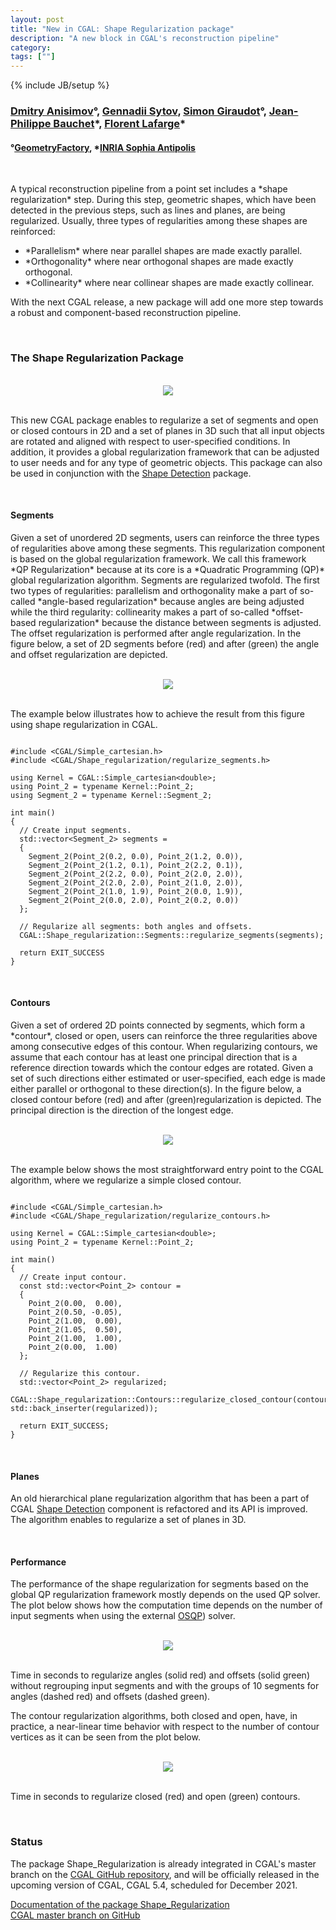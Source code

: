 ```yaml
---
layout: post
title: "New in CGAL: Shape Regularization package"
description: "A new block in CGAL's reconstruction pipeline"
category:
tags: [""]
---
```

{% include JB/setup %}

<h3><a href="https://geometryfactory.com/who-we-are/">Dmitry Anisimov</a>&deg;,
    <a href="https://sytov.net/about/">Gennadii Sytov</a>,
    <a href="https://geometryfactory.com/who-we-are/">Simon Giraudot</a>&deg;,
    <a href="https://www-sop.inria.fr/members/Jean-Philippe.Bauchet/">Jean-Philippe Bauchet</a>&#42;,
    <a href="https://www-sop.inria.fr/members/Florent.Lafarge/">Florent Lafarge</a>&#42;</h3>
<h4>&deg;<a href="http://www.geometryfactory.com" target="_blank">GeometryFactory</a>,
    &#42;<a href="https://www.inria.fr">INRIA Sophia Antipolis</a></h4>

<br>
<p>A typical reconstruction pipeline from a point set includes a *shape regularization* step.
During this step, geometric shapes, which have been detected in the previous steps,
such as lines and planes, are being regularized. Usually, three types of regularities
among these shapes are reinforced:</p>

<ul>
<li>*Parallelism* where near parallel shapes are made exactly parallel.</li>
<li>*Orthogonality* where near orthogonal shapes are made exactly orthogonal.</li>
<li>*Collinearity* where near collinear shapes are made exactly collinear.</li>
</ul>

With the next CGAL release, a new package will add one more step towards a robust and component-based reconstruction pipeline.

<br>
<h3> The Shape Regularization Package</h3>

<br>
<div style="text-align:center;">
  <a href="../../../../images/shape_regularisation/80.1.svg"><img src="../../../../images/shape_regularisation/80.1.svg" style="max-width:50%"/></a><br>
</div>

<br>
<p>This new CGAL package enables to regularize a set of segments and open or closed contours in 2D
and a set of planes in 3D such that all input objects are rotated and aligned with respect
to user-specified conditions. In addition, it provides a global regularization framework
that can be adjusted to user needs and for any type of geometric objects.
This package can also be used in conjunction with the <a href="https://cgal.geometryfactory.com/CGAL/doc/master/Shape_detection/index.html">Shape Detection</a> package.</p>

<br>
<h4>Segments</h4>

<p>Given a set of unordered 2D segments, users can reinforce the three types of regularities above
among these segments. This regularization component is based on the global regularization framework.
We call this framework *QP Regularization* because at its core is a *Quadratic Programming (QP)* global
regularization algorithm. Segments are regularized twofold. The first two types of regularities:
parallelism and orthogonality make a part of so-called *angle-based regularization* because angles
are being adjusted while the third regularity: collinearity makes a part of so-called *offset-based
regularization* because the distance between segments is adjusted. The offset regularization
is performed after angle regularization. In the figure below, a set of 2D segments before (red)
and after (green) the angle and offset regularization are depicted.</p>

<br>
<div style="text-align:center;">
  <a href="../../../../images/shape_regularisation/80.2.svg"><img src="../../../../images/shape_regularisation/80.2.svg" style="max-width:50%"/></a><br>
</div>

<br>
<p>The example below illustrates how to achieve the result from this figure using shape regularization in CGAL.</p>

<pre><code>
#include &lt;CGAL/Simple_cartesian.h&gt;
#include &lt;CGAL/Shape_regularization/regularize_segments.h&gt;

using Kernel = CGAL::Simple_cartesian&lt;double&gt;;
using Point_2 = typename Kernel::Point_2;
using Segment_2 = typename Kernel::Segment_2;

int main()
{
  // Create input segments.
  std::vector&lt;Segment_2&gt; segments =
  {
    Segment_2(Point_2(0.2, 0.0), Point_2(1.2, 0.0)),
    Segment_2(Point_2(1.2, 0.1), Point_2(2.2, 0.1)),
    Segment_2(Point_2(2.2, 0.0), Point_2(2.0, 2.0)),
    Segment_2(Point_2(2.0, 2.0), Point_2(1.0, 2.0)),
    Segment_2(Point_2(1.0, 1.9), Point_2(0.0, 1.9)),
    Segment_2(Point_2(0.0, 2.0), Point_2(0.2, 0.0))
  };

  // Regularize all segments: both angles and offsets.
  CGAL::Shape_regularization::Segments::regularize_segments(segments);

  return EXIT_SUCCESS
}
</code></pre>

<br>
<h4>Contours</h4>

<p>Given a set of ordered 2D points connected by segments, which form a *contour*, closed or open,
users can reinforce the three regularities above among consecutive edges of this contour.
When regularizing contours, we assume that each contour has at least one principal direction
that is a reference direction towards which the contour edges are rotated.
Given a set of such directions either estimated or user-specified, each edge is made either parallel
or orthogonal to these direction(s). In the figure below, a closed contour
before (red) and after (green)regularization is depicted. The principal direction
is the direction of the longest edge.</p>

<br>
<div style="text-align:center;">
  <a href="../../../../images/shape_regularisation/80.13.svg"><img src="../../../../images/shape_regularisation/80.13.svg" style="max-width:50%"/></a><br>
</div>

<br>
<p>The example below shows the most straightforward entry point to the CGAL algorithm,
where we regularize a simple closed contour.</p>

<pre><code>
#include &lt;CGAL/Simple_cartesian.h&gt;
#include &lt;CGAL/Shape_regularization/regularize_contours.h&gt;

using Kernel = CGAL::Simple_cartesian&lt;double&gt;;
using Point_2 = typename Kernel::Point_2;

int main()
{
  // Create input contour.
  const std::vector&lt;Point_2&gt; contour =
  {
    Point_2(0.00,  0.00),
    Point_2(0.50, -0.05),
    Point_2(1.00,  0.00),
    Point_2(1.05,  0.50),
    Point_2(1.00,  1.00),
    Point_2(0.00,  1.00)
  };

  // Regularize this contour.
  std::vector&lt;Point_2&gt; regularized;
  CGAL::Shape_regularization::Contours::regularize_closed_contour(contour, std::back_inserter(regularized));

  return EXIT_SUCCESS;
}
</code></pre>

<br>
<h4>Planes</h4>

<p>An old hierarchical plane regularization algorithm that has been a part of CGAL
<a href="https://cgal.geometryfactory.com/CGAL/doc/master/Shape_detection/index.html">Shape Detection</a>
component is refactored and its API is improved. The algorithm enables to regularize a set of planes in 3D.</p>

<br>
<h4>Performance</h4>

<p>The performance of the shape regularization for segments based on the global QP regularization framework
mostly depends on the used QP solver. The plot below shows how the computation time depends on the number
of input segments when using the external <a href="https://cgal.geometryfactory.com/CGAL/doc/master/Manual/thirdparty.html#thirdpartyOSQP">OSQP</a>) solver.</p>

<br>
<div style="text-align:center;">
  <a href="../../../../images/shape_regularisation/80.10.svg"><img src="../../../../images/shape_regularisation/80.10.svg" style="max-width:50%"/></a><br>
</div>

<br>
<p>Time in seconds to regularize angles (solid red) and offsets (solid green) without regrouping input segments
and with the groups of 10 segments for angles (dashed red) and offsets (dashed green).</p>

<p>The contour regularization algorithms, both closed and open, have, in practice, a near-linear time behavior
with respect to the number of contour vertices as it can be seen from the plot below.</p>

<br>
<div style="text-align:center;">
  <a href="../../../../images/shape_regularisation/80.16.svg"><img src="../../../../images/shape_regularisation/80.16.svg" style="max-width:50%"/></a><br>
</div>

<br>
<p>Time in seconds to regularize closed (red) and open (green) contours.</p>

<br>
<h3>Status</h3>

<p>The package Shape_Regularization is already integrated in CGAL's master branch
on the <a href="https://github.com/CGAL/cgal/">CGAL GitHub repository</a>, and will be
officially released in the upcoming version of CGAL, CGAL 5.4, scheduled for December 2021.</p>

<i class="glyphicon glyphicon-book"></i>
<a href="https://doc.cgal.org/5.3/Manual/packages.html#PkgShapeRegularization">Documentation of the package Shape_Regularization</a>
<br>
<i class="glyphicon glyphicon-download"></i>
<a href="https://github.com/CGAL/cgal/tree/master">CGAL master branch on GitHub</a>
